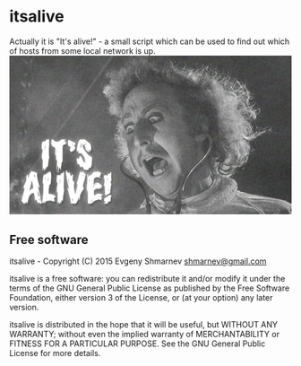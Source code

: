 # itsalive
Actually it is "It's alive!" - a small script which can be used to find out which of hosts from some local network is up.
![itsalive](itsalive.jpg)

## Free software

itsalive - Copyright (C) 2015 Evgeny Shmarnev shmarnev@gmail.com

itsalive is a free software: you can redistribute it and/or modify it under the terms of the GNU General Public License as published by the Free Software Foundation, either version 3 of the License, or (at your option) any later version.

itsalive is distributed in the hope that it will be useful, but WITHOUT ANY WARRANTY; without even the implied warranty of MERCHANTABILITY or FITNESS FOR A PARTICULAR PURPOSE. See the GNU General Public License for more details.
